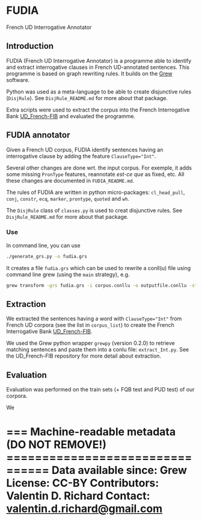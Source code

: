 # FUDIA

French UD Interrogative Annotator

## Introduction

FUDIA (French UD Interrogative Annotator) is a programme able to identify and extract interrogative clauses in French UD-annotated sentences. This programme is based on graph rewriting rules. It builds on the [Grew](https://grew.fr/) software.

Python was used as a meta-language to be able to create disjunctive rules (`DisjRule`). See `DisjRule_README.md` for more about that package.

Extra scripts were used to extract the corpus into the French Interrogative Bank [UD_French-FIB](https://github.com/Valentin-D-Richard/UD_French-FIB) and evaluated the programme.


## FUDIA annotator

Given a French UD corpus, FUDIA identify sentences having an interrogative clause by adding the feature `ClauseType="Int"`.

Several other changes are done wrt. the input corpus. For exemple, it adds some missing `PronType` features, reannotate *est-ce que* as fixed, etc. All these changes are documented in `FUDIA_README.md`.

The rules of FUDIA are written in python micro-packages: `cl_head_pull`, `conj`, `constr`, `ecq`, `marker`, `prontype`, `quoted` and `wh`.

The `DisjRule` class of `classes.py`  is used to creat disjunctive rules. See `DisjRule_README.md` for more about that package.

### Use

In command line, you can use

```bash
./generate_grs.py -o fudia.grs
```

It creates a file `fudia.grs` which can be used to rewrite a conll(u) file using command line grew (using the `main` strategy), e.g.

```bash
grew transform -grs fudia.grs -i corpus.conllu -o outputfile.conllu -strat "main"
```

## Extraction

We extracted the sentences having a word with `ClauseType="Int"` from French UD corpora (see the list in `corpus_list`) to create the French Interrogative Bank [UD_French-FIB](https://github.com/Valentin-D-Richard/UD_French-FIB).

We used the Grew python wrapper `grewpy` (version 0.2.0) to retrieve matching sentences and paste them into a conlu file: `extract_Int.py`. See the UD_French-FIB repository for more detail about extraction.

## Evaluation

Evaluation was performed on the train sets (+ FQB test and PUD test) of our corpora.

We 

=== Machine-readable metadata (DO NOT REMOVE!) ================================
Data available since: Grew 
License: CC-BY
Contributors: Valentin D. Richard
Contact: valentin.d.richard@gmail.com
===============================================================================